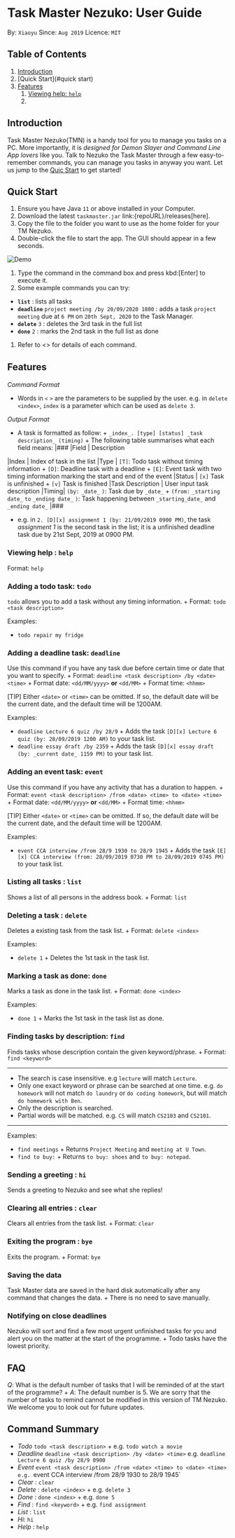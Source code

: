 # Task Master Nezuko: User Guide

By: `Xiaoyu`      Since: `Aug 2019`      Licence: `MIT`

## Table of Contents

1. [Introduction](#introduction)
1. [Quick Start](#quick start)
1. [Features](#features)
    1. [Viewing help: `help`](#viewing-help--help)
    1. 
## Introduction

Task Master Nezuko(TMN) is a handy tool for you to manage you tasks on a PC. More importantly, it is *designed for Demon Slayer and Command Line App lovers* like you. Talk to Nezuko the Task Master through a few easy-to-remember commands, you can manage you tasks in anyway you want. Let us jump to the [Quic Start](#quick-start) to get started!

## Quick Start

1.  Ensure you have Java `11` or above installed in your Computer.
1.  Download the latest `taskmaster.jar` link:{repoURL}/releases[here].
1.  Copy the file to the folder you want to use as the home folder for your TM Nezuko.
1.  Double-click the file to start the app. The GUI should appear in a few seconds.

![Demo](Ui.png)

1.  Type the command in the command box and press kbd:[Enter] to execute it.
1.  Some example commands you can try:

* **`list`** : lists all tasks
* **`deadline`** `project meeting /by 20/09/2020 1800` : adds a task `project meeting` due at `6 PM` on `20th Sept, 2020` to the Task Manager.
* **`delete`** `3` : deletes the 3rd task in the full list
* **`done`** `2` : marks the 2nd task in the full list as done

1.  Refer to <<Features>> for details of each command.


## Features

####
*Command Format*

* Words in `<` `>` are the parameters to be supplied by the user. e.g. in `delete <index>`, `index` is a parameter which can be used as `delete 3`.

*Output Format*

* A task is formatted as follow: +
    `_index_. [type] [status] _task description_ (timing)` +
The following table summarises what each field means:
|###
|Field | Description

|Index | Index of task in the list
|Type | `[T]`: Todo task without timing information +
`[D]`: Deadline task with a deadline +
`[E]`: Event task with two timing information marking the start and end of the event
|Status | `[x]` Task is unfinished +
`[v]` Task is finished
|Task Description | User input task description
|Timing| `(by:` `_date_` `)`: Task due by `_date_` +
`(from:` `_starting date_` `to` `_ending date_` `)`: Task happening between `_starting_date_` and `_ending date_`
|###

* e.g. in `2. [D][x] assignment 1 (by: 21/09/2019 0900 PM)`, the task _assignment 1_ is the second task in the list; it is a unfinished deadline task due by 21st Sept, 2019 at 0900 PM.


### Viewing help : `help`

Format: `help`

### Adding a todo task: `todo`

`todo` allows you to add a task without any timing information. +
Format: `todo <task description>`

Examples:

* `todo repair my fridge`

### Adding a deadline task: `deadline`

Use this command if you have any task due before certain time or date that you want to specify. +
Format: `deadline <task description> /by <date> <time>` +
Format date: `<dd/MM/yyyy>` **or** `<dd/MM>` +
Format time: `<hhmm>`

[TIP]
Either `<date>` or `<time>` can be omitted. If so, the default date will be the current date, and the default time will be 1200AM.

Examples:

* `deadline Lecture 6 quiz /by 28/9` +
Adds the task `[D][x] Lecture 6 quiz (by: 28/09/2019 1200 AM)` to your task list.
* `deadline essay draft /by 2359` +
Adds the task `[D][x] essay draft (by: _current date_ 1159 PM)` to your task list.

### Adding an event task: `event`

Use this command if you have any activity that has a duration to happen. +
Format: `event <task description> /from <date> <time> to <date> <time>` +
Format date: `<dd/MM/yyyy>` **or** `<dd/MM>` +
Format time: `<hhmm>`

[TIP]
Either `<date>` or `<time>` can be omitted. If so, the default date will be the current date, and the default time will be 1200AM.

Examples:

* `event CCA interview /from 28/9 1930 to 28/9 1945` +
Adds the task `[E][x] CCA interview (from: 28/09/2019 0730 PM to 28/09/2019 0745 PM)` to your task list.

### Listing all tasks : `list`

Shows a list of all persons in the address book. +
Format: `list`

### Deleting a task : `delete`

Deletes a existing task from the task list. +
Format: `delete <index>`

Examples:

* `delete 1` +
Deletes the 1st task in the task list.

### Marking a task as done: `done`

Marks a task as done in the task list. +
Format: `done <index>`

Examples:

* `done 1` +
Marks the 1st task in the task list as done.

### Finding tasks by description: `find`

Finds tasks whose description contain the given keyword/phrase. +
Format: `find <keyword>`

****
* The search is case insensitive. e.g `lecture` will match `Lecture`.
* Only one exact keyword or phrase can be searched at one time. e.g. `do homework` will not match `do laundry` or `do coding homework`, but will match `do homework with Ben`.
* Only the description is searched.
* Partial words will be matched. e.g. `CS` will match `CS2103` and `CS2101`.
****

Examples:

* `find meetings` +
Returns `Project Meeting` and `meeting at U Town`.
* `find to buy:` +
Returns `to buy: shoes` and `to buy: notepad`.

### Sending a greeting : `hi`

Sends a greeting to Nezuko and see what she replies!

### Clearing all entries : `clear`

Clears all entries from the task list. +
Format: `clear`

### Exiting the program : `bye`

Exits the program. +
Format: `bye`

### Saving the data

Task Master data are saved in the hard disk automatically after any command that changes the data. +
There is no need to save manually.

### Notifying on close deadlines

Nezuko will sort and find a few most urgent unfinished tasks for you and alert you on the matter at the start of the programme. +
Todo tasks have the lowest priority.


## FAQ

*Q*: What is the default number of tasks that I will be reminded of at the start of the programme? +
*A*: The default number is 5. We are sorry that the number of tasks to remind cannot be modified in this version of TM Nezuko. We welcome you to look out for future updates.

## Command Summary

* *Todo* `todo <task description>` +
e.g. `todo watch a movie`
* *Deadline* `deadline <task description> /by <date> <time>`
e.g. `deadline Lecture 6 quiz /by 28/9 0900`
* *Event* `event <task description> /from <date> <time> to <date> <time>
e.g. `event CCA interview /from 28/9 1930 to 28/9 1945`
* *Clear* : `clear`
* *Delete* : `delete <index>` +
e.g. `delete 3`
* *Done* : `done <index>` +
e.g. `done 5`
* *Find* : `find <keyword>` +
e.g. `find assignment`
* *List* : `list`
* *Hi*: `hi`
* *Help* : `help`
